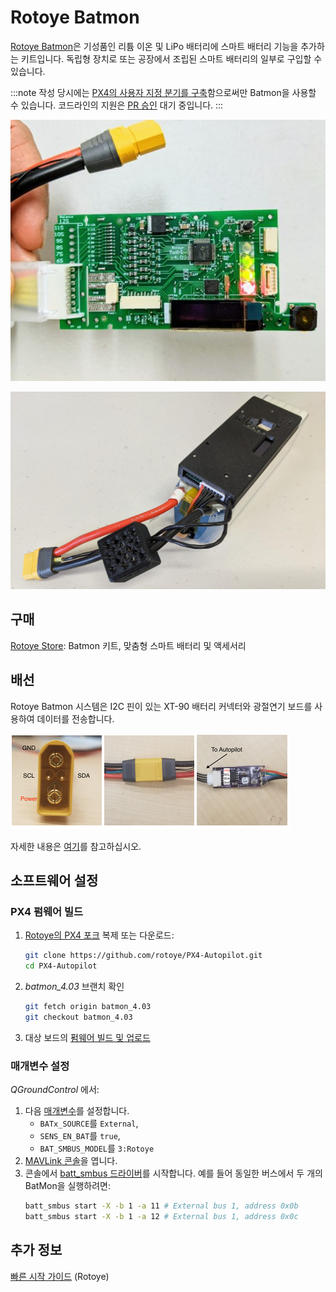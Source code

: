 # Rotoye Batmon

[Rotoye Batmon](https://rotoye.com/batmon/)은 기성품인 리튬 이온 및 LiPo 배터리에 스마트 배터리 기능을 추가하는 키트입니다. 독립형 장치로 또는 공장에서 조립된 스마트 배터리의 일부로 구입할 수 있습니다.

:::note
작성 당시에는 [PX4의 사용자 지정 분기를 구축](#build-px4-firmware)함으로써만 Batmon을 사용할 수 있습니다. 코드라인의 지원은 [PR 승인](https://github.com/PX4/PX4-Autopilot/pull/16723) 대기 중입니다.
:::


![Rotoye Batmon 보드](../../assets/hardware/smart_batteries/rotoye_batmon/smart-battery-rotoye.jpg)

![사전 조립된 Rotoye 스마트 배터리](../../assets/hardware/smart_batteries/rotoye_batmon/smart-battery-rotoye-pack.jpg)


## 구매

[Rotoye Store](https://rotoye.com/batmon/): Batmon 키트, 맞춤형 스마트 배터리 및 액세서리


## 배선

Rotoye Batmon 시스템은 I2C 핀이 있는 XT-90 배터리 커넥터와 광절연기 보드를 사용하여 데이터를 전송합니다.

![Board connections](../../assets/hardware/smart_batteries/rotoye_batmon/smart-battery-rotoye-connection.png)

자세한 내용은 [여기](https://github.com/rotoye/batmon_reader)를 참고하십시오.


## 소프트웨어 설정

### PX4 펌웨어 빌드

1. [ Rotoye의 PX4 포크](https://github.com/rotoye/PX4-Autopilot/tree/batmon_4.03) 복제 또는 다운로드:
   ```bash
   git clone https://github.com/rotoye/PX4-Autopilot.git
   cd PX4-Autopilot
   ```
1. *batmon_4.03* 브랜치 확인
   ```bash
   git fetch origin batmon_4.03
   git checkout batmon_4.03
   ```
1. 대상 보드의 [펌웨어 빌드 및 업로드](../dev_setup/building_px4.md)

### 매개변수 설정

*QGroundControl* 에서:
1. 다음 [매개변수](../advanced_config/parameters.md)를 설정합니다.
   - `BATx_SOURCE`를 `External`,
   - `SENS_EN_BAT`를 `true`,
   - `BAT_SMBUS_MODEL`를 `3:Rotoye`
1. [MAVLink 콘솔](https://docs.qgroundcontrol.com/master/en/analyze_view/mavlink_console.html)을 엽니다.
1. 콘솔에서 [batt_smbus 드라이버](../modules/modules_driver.md)를 시작합니다. 예를 들어 동일한 버스에서 두 개의 BatMon을 실행하려면:
   ```sh 
   batt_smbus start -X -b 1 -a 11 # External bus 1, address 0x0b  
   batt_smbus start -X -b 1 -a 12 # External bus 1, address 0x0c
   ```

## 추가 정보

[빠른 시작 가이드](https://rotoye.com/batmon-tutorial/) (Rotoye)

